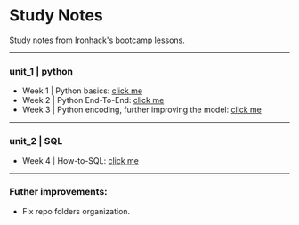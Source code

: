 # Study Notes
Study notes from Ironhack's bootcamp lessons.

_______________________

### **unit_1** | python
* Week 1 | Python basics: [click me](https://github.com/isi-mube/iron-notes/blob/main/Week1%20-%20Notes%20-%20IMB.ipynb)
* Week 2 | Python End-To-End: [click me](https://github.com/isi-mube/iron-notes/blob/main/Week2%20-%20Notes%20-%20IMB.ipynb)
* Week 3 | Python encoding, further improving the model: [click me](https://github.com/isi-mube/iron-notes/blob/main/Week3%20-%20Notes%20-%20IMB.ipynb)

______________________

### **unit_2** | SQL
* Week 4 | How-to-SQL: [click me](https://github.com/isi-mube/iron-notes/blob/main/How-To-SQL.ipynb)

______________________
### Futher improvements:
* Fix repo folders organization.
